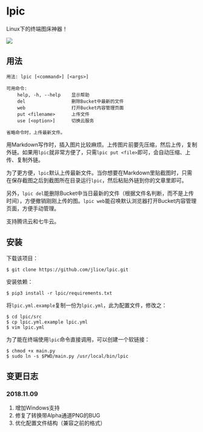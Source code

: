 # lpic

Linux下的终端图床神器！

![](https://github.com/jlice/lpic/raw/master/assets/lpic.gif)

## 用法

```
用法: lpic [<command>] [<args>]

可用命令:
    help, -h, --help    显示帮助
    del                 删除Bucket中最新的文件
    web                 打开Bucket内容管理页面
    put <filename>      上传文件
    use [<option>]      切换云服务

省略命令时，上传最新文件。
```

用Markdown写作时，插入图片比较麻烦。上传图片前要先压缩，然后上传，复制外链。如果用`lpic`就非常方便了，只需`lpic put <file>`即可，会自动压缩、上传、复制外链。

为了更方便，`lpic`默认上传最新文件。当你想要在Markdown里贴截图时，只需在保存截图之后到截图所在目录运行`lpic`，然后粘贴外链到你的文章里即可。

另外，`lpic del`能删除Bucket中当日最新的文件（根据文件名判断，而不是上传时间），方便撤销刚刚上传的图。`lpic web`能召唤默认浏览器打开Bucket内容管理页面，方便手动管理。

支持腾讯云和七牛云。

## 安装

下载该项目：

``` Shell
$ git clone https://github.com/jlice/lpic.git
```

安装依赖：

``` Shell
$ pip3 install -r lpic/requirements.txt
```

将`lpic.yml.example`复制一份为`lpic.yml`，此为配置文件，修改之：

``` Shell
$ cd lpic/src
$ cp lpic.yml.example lpic.yml
$ vim lpic.yml
```

为了能在终端使用`lpic`命令直接调用，可以创建一个软链接：

``` Shell
$ chmod +x main.py
$ sudo ln -s $PWD/main.py /usr/local/bin/lpic
```

## 变更日志

### 2018.11.09

  1. 增加Windows支持
  2. 修复了转换带Alpha通道PNG的BUG
  3. 优化配置文件结构（兼容之前的格式）
